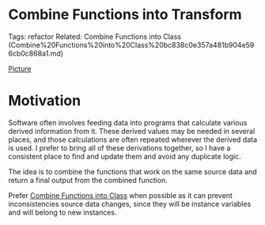 # Combine Functions into Transform

Tags: refactor
Related: Combine Functions into Class (Combine%20Functions%20into%20Class%20bc838c0e357a481b904e596cb0c868a1.md)

[Picture](img.png)
# Motivation

Software often involves feeding data into programs that calculate various derived information from it. These derived values may be needed in several places, and those calculations are often repeated wherever the derived data is used. I prefer to bring all of these derivations together, so I have a consistent place to find and update them and avoid any duplicate logic.

The idea is to combine the functions that work on the same source data and return a final output from the combined function.

Prefer [Combine Functions into Class](Combine%20Functions%20into%20Class%20bc838c0e357a481b904e596cb0c868a1.md) when possible as it can prevent inconsistencies source data changes, since they will be instance variables and will belong to new instances.